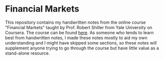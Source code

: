 # Financial Markets
This repository contains my handwritten notes from the online course "Financial Markets" taught by Prof. Robert Shiller from Yale University on Coursera. The course can be found [here](https://www.coursera.org/learn/financial-markets-global). As someone who tends to learn best from handwritten notes, I made these notes mostly to aid my own understanding and I might have skipped some sections, so these notes will supplement anyone trying to go through the course but have little value as a stand-alone resource.
